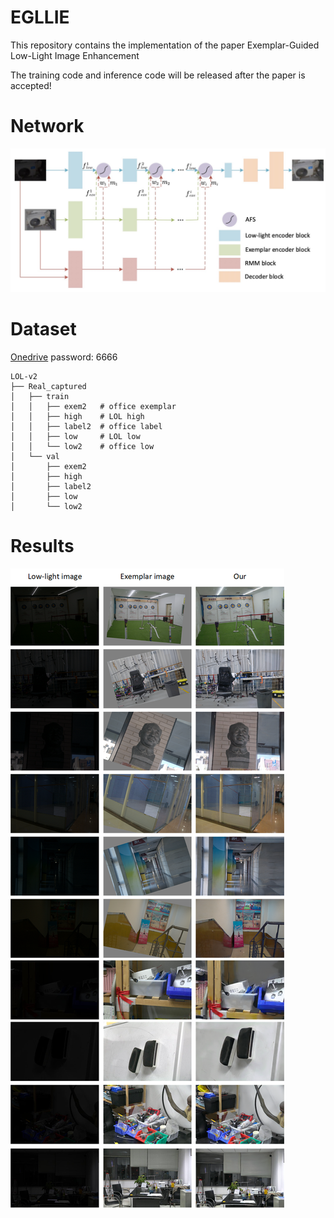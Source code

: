 # EGLLIE
This repository contains the implementation of the paper Exemplar-Guided Low-Light Image Enhancement

The training code and inference code will be released after the paper is accepted!

# Network
![](src/network.jpg)

# Dataset
[Onedrive]((https://mailustceducn-my.sharepoint.com/:u:/g/personal/ymshi_mail_ustc_edu_cn/EZSJ0WYflhROmRs4BW1JhckBak2tliVdxfbf6o6JvhstIQ?e=5KvYKd)
) password: 6666
```
LOL-v2
├── Real_captured
│   ├── train
│   │   ├── exem2   # office exemplar
│   │   ├── high    # LOL high
│   │   ├── label2  # office label
│   │   ├── low     # LOL low
│   │   └── low2    # office low
│   └── val
│       ├── exem2
│       ├── high
│       ├── label2
│       ├── low
│       └── low2
```
# Results
![](src/result.png)